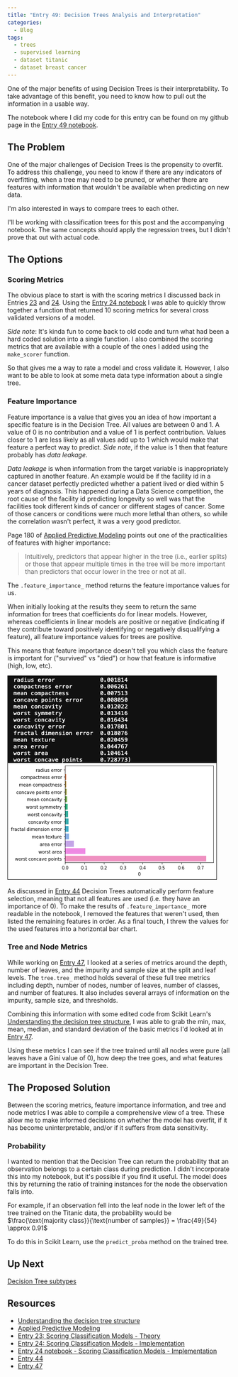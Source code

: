 ```yaml
---
title: "Entry 49: Decision Trees Analysis and Interpretation"
categories:
  - Blog
tags:
  - trees
  - supervised learning
  - dataset titanic
  - dataset breast cancer
---
```


One of the major benefits of using Decision Trees is their interpretability. To take advantage of this benefit, you need to know how to pull out the information in a usable way.

The notebook where I did my code for this entry can be found on my github page in the [Entry 49 notebook](https://github.com/julielinx/datascience_diaries/blob/master/03_supervised_learning/02_tree_based/49a_nb_trees_analysis_interpt.ipynb).

## The Problem

One of the major challenges of Decision Trees is the propensity to overfit. To address this challenge, you need to know if there are any indicators of overfitting, when a tree may need to be pruned, or whether there are features with information that wouldn't be available when predicting on new data.

I'm also interested in ways to compare trees to each other.

I'll be working with classification trees for this post and the accompanying notebook. The same concepts should apply the regression trees, but I didn't prove that out with actual code.

## The Options

### Scoring Metrics

The obvious place to start is with the scoring metrics I discussed back in Entries [23](https://julielinx.github.io/blog/23_class_score_theory/) and [24](https://julielinx.github.io/blog/24_class_score_implement/). Using the [Entry 24 notebook](https://github.com/julielinx/datascience_diaries/blob/master/02_model_eval/24_nb_class_score_implement.ipynb) I was able to quickly throw together a function that returned 10 scoring metrics for several cross validated versions of a model.

*Side note*: It's kinda fun to come back to old code and turn what had been a hard coded solution into a single function. I also combined the scoring metrics that are available with a couple of the ones I added using the `make_scorer` function.

So that gives me a way to rate a model and cross validate it. However, I also want to be able to look at some meta data type information about a single tree.

### Feature Importance

Feature importance is a value that gives you an idea of how important a specific feature is in the Decision Tree. All values are between 0 and 1. A value of 0 is no contribution and a value of 1 is perfect contribution. Values closer to 1 are less likely as all values add up to 1 which would make that feature a perfect way to predict. *Side note*, if the value is 1 then that feature probably has *data leakage*.

*Data leakage* is when information from the target variable is inappropriately captured in another feature. An example would be if the facility id in a cancer dataset perfectly predicted whether a patient lived or died within 5 years of diagnosis. This happened during a Data Science competition, the root cause of the facility id predicting longevity so well was that the facilities took different kinds of cancer or different stages of cancer. Some of those cancers or conditions were much more lethal than others, so while the correlation wasn't perfect, it was a very good predictor.

Page 180 of [Applied Predictive Modeling](https://www.amazon.com/Applied-Predictive-Modeling-Max-Kuhn-ebook/dp/B00K15TZU0) points out one of the practicalities of features with higher importance:

> Intuitively, predictors that appear higher in the tree (i.e., earlier splits) or those that appear multiple times in the tree will be more important than predictors that occur lower in the tree or not at all.

The `.feature_importance_` method returns the feature importance values for us. 

When initially looking at the results they seem to return the same information for trees that coefficients do for linear models. However, whereas coefficients in linear models are positive or negative (indicating if they contribute toward positively identifying or negatively disqualifying a feature), all feature importance values for trees are positive.

This means that feature importance doesn't tell you which class the feature is important for ("survived" vs "died") or how that feature is informative (high, low, etc). 

![Feature importance trees](https://github.com/julielinx/datascience_diaries/blob/master/03_supervised_learning/02_tree_based/images/49a_feature_importance.png?raw=true)

As discussed in [Entry 44](https://julielinx.github.io/blog/44_decision_trees/) Decision Trees automatically perform feature selection, meaning that not all features are used (i.e. they have an importance of 0). To make the results of `.feature_importance_` more readable in the notebook, I removed the features that weren't used, then listed the remaining features in order. As a final touch, I threw the values for the used features into a horizontal bar chart.

### Tree and Node Metrics

While working on [Entry 47](https://julielinx.github.io/blog/47_trees_pruning/), I looked at a series of metrics around the depth, number of leaves, and the impurity and sample size at the split and leaf levels. The `tree.tree_` method holds several of these full tree metrics including depth, number of nodes, number of leaves, number of classes, and number of features. It also includes several arrays of information on the impurity, sample size, and thresholds.

Combining this information with some edited code from Scikit Learn's [Understanding the decision tree structure](https://scikit-learn.org/stable/auto_examples/tree/plot_unveil_tree_structure.html#), I was able to grab the min, max, mean, median, and standard deviation of the basic metrics I'd looked at in [Entry 47](https://julielinx.github.io/blog/47_trees_pruning/).

Using these metrics I can see if the tree trained until all nodes were pure (all leaves have a Gini value of 0), how deep the tree goes, and what features are important in the Decision Tree.

## The Proposed Solution

Between the scoring metrics, feature importance information, and tree and node metrics I was able to compile a comprehensive view of a tree. These allow me to make informed decisions on whether the model has overfit, if it has become uninterpretable, and/or if it suffers from data sensitivity.

### Probability

I wanted to mention that the Decision Tree can return the probability that an observation belongs to a certain class during prediction. I didn't incorporate this into my notebook, but it's possible if you find it useful. The model does this by returning the ratio of training instances for the node the observation falls into.

For example, if an observation fell into the leaf node in the lower left of the tree trained on the Titanic data, the probability would be $\frac{\text{majority class}}{\text{number of samples}} = \frac{49}{54} \approx 0.91$

To do this in Scikit Learn, use the `predict_proba` method on the trained tree.

## Up Next

[Decision Tree subtypes](https://julielinx.github.io/blog/50_trees_subtypes/)

## Resources

- [Understanding the decision tree structure](https://scikit-learn.org/stable/auto_examples/tree/plot_unveil_tree_structure.html#)
- [Applied Predictive Modeling](https://www.amazon.com/Applied-Predictive-Modeling-Max-Kuhn-ebook/dp/B00K15TZU0)
- [Entry 23: Scoring Classification Models - Theory](https://julielinx.github.io/blog/23_class_score_theory/)
- [Entry 24: Scoring Classification Models - Implementation](https://julielinx.github.io/blog/24_class_score_implement/)
- [Entry 24 notebook - Scoring Classification Models - Implementation](https://github.com/julielinx/datascience_diaries/blob/master/02_model_eval/24_nb_class_score_implement.ipynb)
- [Entry 44](https://julielinx.github.io/blog/44_decision_trees/)
- [Entry 47](https://julielinx.github.io/blog/47_trees_pruning/)
